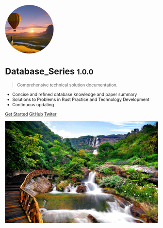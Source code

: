<img width="160px" style="border-radius: 50%" bor src="/style/hot.jpg">

# Database_Series <small>1.0.0</small>

> Comprehensive technical solution documentation.

- Concise and refined database knowledge and paper summary
- Solutions to Problems in Rust Practice and Technology Development
- Continuous updating

[Get Started](/zh-cn/README.md)
[GitHub](https://github.com/yueny/database-pdfs)
[Twiter](/)


![](/_media/bg.jpg)
